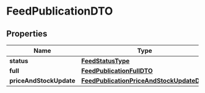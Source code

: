 
# FeedPublicationDTO

## Properties
| Name | Type | Description | Notes |
| ------------ | ------------- | ------------- | ------------- |
| **status** | [**FeedStatusType**](FeedStatusType.md) |  |  [optional] |
| **full** | [**FeedPublicationFullDTO**](FeedPublicationFullDTO.md) |  |  [optional] |
| **priceAndStockUpdate** | [**FeedPublicationPriceAndStockUpdateDTO**](FeedPublicationPriceAndStockUpdateDTO.md) |  |  [optional] |




